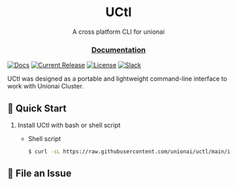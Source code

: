<html>
    <h1 align="center">
        UCtl
    </h1>
    <p align="center">
       A cross platform CLI for unionai
    </p>
    <h3 align="center">
        <a href="https://docs.union.ai/getting-started/installing-development-tools">Documentation</a>
    </h3>
</html>

[![Docs](https://readthedocs.org/projects/uctl/badge/?version=latest&style=plastic)](https://uctl.rtfd.io)
[![Current Release](https://img.shields.io/github/release/unionai/uctl.svg)](https://github.com/unionai/uctl/releases/latest)
[![License](https://img.shields.io/badge/LICENSE-Apache2.0-ff69b4.svg)](http://www.apache.org/licenses/LICENSE-2.0.html)
[![Slack](https://img.shields.io/badge/slack-join_chat-white.svg?logo=slack&style=social)](https://slack.union.ai)

UCtl was designed as a portable and lightweight command-line interface to work with Unionai Cluster.

## 🚀 Quick Start

1. Install UCtl with bash or shell script

    * Shell script
        ```bash
        $ curl -sL https://raw.githubusercontent.com/unionai/uctl/main/install.sh | bash
        ```

<html>
    <h2 id="file-an-issue">
        🐞 File an Issue
    </h2>
</html>

